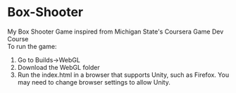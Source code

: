 # Box-Shooter
My Box Shooter Game inspired from Michigan State's Coursera Game Dev Course   
To run the game:  
1. Go to Builds->WebGL  
2. Download the WebGL folder  
3. Run the index.html in a browser that supports Unity, such as Firefox. You may need to change browser settings to allow Unity.    
